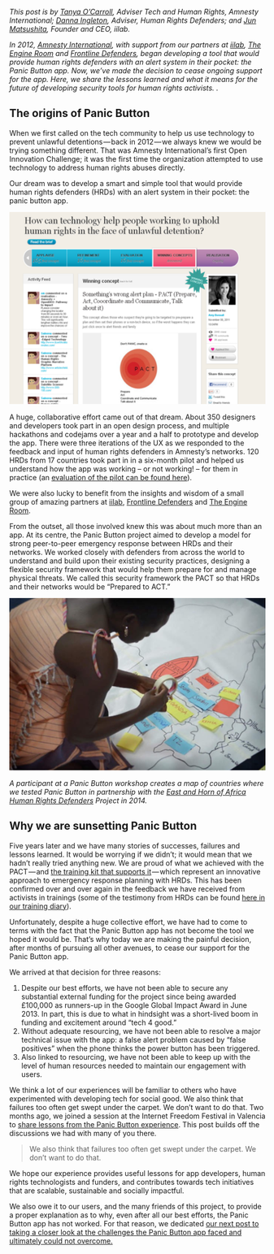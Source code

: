 _This post is by [Tanya O’Carroll](https://twitter.com/TanyaOCarroll), Adviser Tech and Human Rights, Amnesty International; [Danna Ingleton](https://twitter.com/Ingleton), Adviser, Human Rights Defenders; and [Jun Matsushita](https://iilab.org/#team), Founder and CEO, iilab._

_In 2012, [Amnesty International](http://amnesty.org), with support from our partners at [iilab](http://iilab.org), [The Engine Room](https://www.theengineroom.org) and [Frontline Defenders](https://www.frontlinedefenders.org/), began developing a tool that would provide human rights defenders with an alert system in their pocket: the Panic Button app. Now, we’ve made the decision to cease ongoing support for the app. Here, we share the lessons learned and what it means for the future of developing security tools for human rights activists.
._

<!--more-->

## The origins of Panic Button

When we first called on the tech community to help us use technology to prevent unlawful detentions — back in 2012 — we always knew we would be trying something different. That was Amnesty International’s first Open Innovation Challenge; it was the first time the organization attempted to use technology to address human rights abuses directly.

Our dream was to develop a smart and simple tool that would provide human rights defenders (HRDs) with an alert system in their pocket: the panic button app.

![](/images/news/pb-origins.png)

A huge, collaborative effort came out of that dream. About 350 designers and developers took part in an open design process, and multiple hackathons and codejams over a year and a half to prototype and develop the app. There were three iterations of the UX as we responded to the feedback and input of human rights defenders in Amnesty’s networks. 120 HRDs from 17 countries took part in in a six-month pilot and helped us understand how the app was working – or not working! – for them in practice (an [evaluation of the pilot can be found here](https://www.amnesty.org/en/documents/act10/2133/2015/en/)).

We were also lucky to benefit from the insights and wisdom of a small group of amazing partners at [iilab](https://iilab.org/), [Frontline Defenders](https://www.frontlinedefenders.org/) and [The Engine Room](https://www.theengineroom.org).

From the outset, all those involved knew this was about much more than an app. At its centre, the Panic Button project aimed to develop a model for strong peer-to-peer emergency response between HRDs and their networks. We worked closely with defenders from across the world to understand and build upon their existing security practices, designing a flexible security framework that would help them prepare for and manage physical threats. We called this security framework the PACT so that HRDs and their networks would be “Prepared to ACT.”

![](/images/news/pb-participants.png)

_A participant at a Panic Button workshop creates a map of countries where we tested Panic Button in partnership with the [East and Horn of Africa Human Rights Defenders](https://www.defenddefenders.org/) Project in 2014._

## Why we are sunsetting Panic Button

Five years later and we have many stories of successes, failures and lessons learned. It would be worrying if we didn’t; it would mean that we hadn’t really tried anything new. We are proud of what we achieved with the PACT — and [the training kit that supports it](https://panicbutton.io/#pact) — which represent an innovative approach to emergency response planning with HRDs. This has been confirmed over and over again in the feedback we have received from activists in trainings (some of the testimony from HRDs can be found [here in our training diary](http://panicalert.tumblr.com/)).

Unfortunately, despite a huge collective effort, we have had to come to terms with the fact that the Panic Button app has not become the tool we hoped it would be. That’s why today we are making the painful decision, after months of pursuing all other avenues, to cease our support for the Panic Button app.

We arrived at that decision for three reasons:

1.  Despite our best efforts, we have not been able to secure any substantial external funding for the project since being awarded £100,000 as runners-up in the Google Global Impact Award in June 2013\. In part, this is due to what in hindsight was a short-lived boom in funding and excitement around “tech 4 good.”
2.  Without adequate resourcing, we have not been able to resolve a major technical issue with the app: a false alert problem caused by “false positives” when the phone thinks the power button has been triggered.
3.  Also linked to resourcing, we have not been able to keep up with the level of human resources needed to maintain our engagement with users.

We think a lot of our experiences will be familiar to others who have experimented with developing tech for social good. We also think that failures too often get swept under the carpet. We don’t want to do that. Two months ago, we joined a session at the Internet Freedom Festival in Valencia to [share lessons from the Panic Button experience](https://internetfreedomfestival.org/wiki/index.php/Panic_button_apps_%26_the_thin_line_between_online_%26_offline_security_for_journalists_and_HR_defenders). This post builds off the discussions we had with many of you there.

> We also think that failures too often get swept under the carpet. We don’t want to do that.

We hope our experience provides useful lessons for app developers, human rights technologists and funders, and contributes towards tech initiatives that are scalable, sustainable and socially impactful.

We also owe it to our users, and the many friends of this project, to provide a proper explanation as to why, even after all our best efforts, the Panic Button app has not worked. For that reason, we dedicated [our next post to taking a closer look at the challenges the Panic Button app faced and ultimately could not overcome.](https://www.theengineroom.org/panic-button-lessons-learned/)
